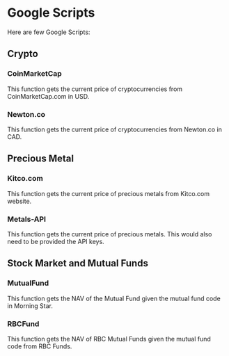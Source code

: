 # Google Scripts
Here are few Google Scripts:

## Crypto

### CoinMarketCap
This function gets the current price of cryptocurrencies from CoinMarketCap.com in USD.

### Newton.co
This function gets the current price of cryptocurrencies from Newton.co in CAD.

## Precious Metal

### Kitco.com
This function gets the current price of precious metals from Kitco.com website.

### Metals-API
This function gets the current price of precious metals.
This would also need to be provided the API keys.

## Stock Market and Mutual Funds

### MutualFund
This function gets the NAV of the Mutual Fund given the mutual fund code in Morning Star.

### RBCFund
This function gets the NAV of RBC Mutual Funds given the mutual fund code from RBC Funds.
